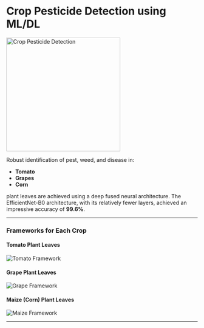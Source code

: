 # Crop Pesticide Detection using ML/DL

<img src="https://github.com/user-attachments/assets/d5446e63-40d7-4430-9d44-5fb11d98cc9d" alt="Crop Pesticide Detection" width="300"/>

Robust identification of pest, weed, and disease in:

- **Tomato**
- **Grapes**
- **Corn**

plant leaves are achieved using a deep fused neural architecture. The EfficientNet-B0 architecture, with its relatively fewer layers, achieved an impressive accuracy of **99.6%**.

---

### Frameworks for Each Crop

#### Tomato Plant Leaves

![Tomato Framework](https://github.com/user-attachments/assets/24e7ad25-129a-4b1a-a75f-b4ad67b94bec)

#### Grape Plant Leaves

![Grape Framework](https://github.com/user-attachments/assets/f3a1005f-16a9-4e77-8a9c-b9fffe1f8411)

#### Maize (Corn) Plant Leaves

![Maize Framework](https://github.com/user-attachments/assets/7b2662c0-2eb3-41de-b1bb-fd98c58d5199)

---

